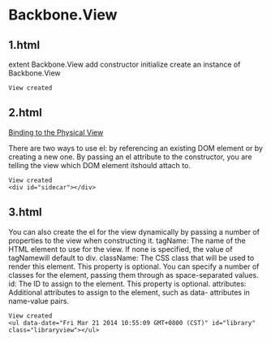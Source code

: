 Backbone.View
==================

1.html
------------

extent Backbone.View
add constructor initialize
create an instance of Backbone.View
```
View created
```
2.html
---------------

[Binding to the Physical View](http://techbus.safaribooksonline.com/book/programming/javascript/9781430263340/chapter-4-backbone-view-and-templating-libraries/9781430263340_ch04_xhtml#X2ludGVybmFsX0h0bWxWaWV3P3htbGlkPTk3ODE0MzAyNjMzNDAlMkZzZWMyXzk3ODE0MzAyNjMzNDBfY2gwNF94aHRtbCZxdWVyeT0=)

There are two ways to use el: by referencing an existing DOM element or by creating a new one.
By passing an el attribute to the constructor, you are telling the view which DOM element itshould attach to.
```
View created
<div id="sidecar"></div>
```
3.html
-----------
You can also create the el for the view dynamically by passing a number of properties to the view when constructing it.
tagName: The name of the HTML element to use for the view. If none is specified, the value of tagNamewill default to div.
className: The CSS class that will be used to render this element. This property is optional. You can specify a number of classes for the element, passing them through as space-separated values.
id: The ID to assign to the element. This property is optional.
attributes: Additional attributes to assign to the element, such as data- attributes in name-value pairs.
```
View created
<ul data-date=​"Fri Mar 21 2014 10:​55:​09 GMT+0800 (CST)​" id=​"library" class=​"libraryview">​</ul>​
```